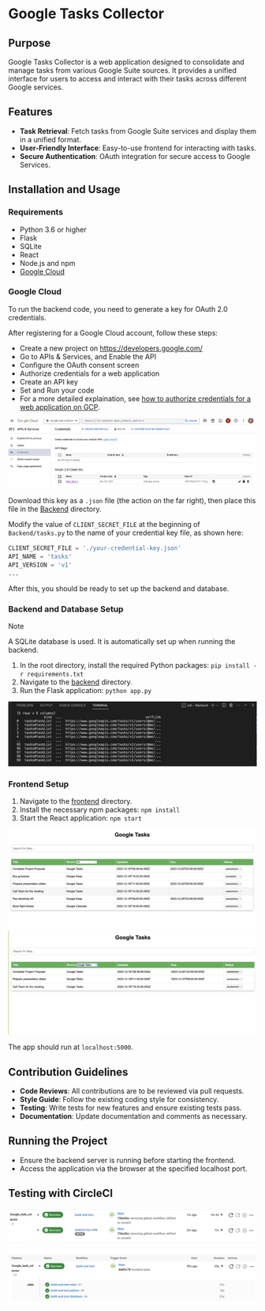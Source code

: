 # Google Tasks Collector

## Purpose
Google Tasks Collector is a web application designed to consolidate and manage tasks from various Google Suite sources. It provides a unified interface for users to access and interact with their tasks across different Google services.

## Features
- **Task Retrieval**: Fetch tasks from Google Suite services and display them in a unified format.
- **User-Friendly Interface**: Easy-to-use frontend for interacting with tasks.
- **Secure Authentication**: OAuth integration for secure access to Google Services.

## Installation and Usage

### Requirements
- Python 3.6 or higher
- Flask
- SQLite
- React
- Node.js and npm
- [Google Cloud](#google-cloud)

### Google Cloud
To run the backend code, you need to generate a key for OAuth 2.0 credentials.

After registering for a Google Cloud account, follow these steps: 
- Create a new project on https://developers.google.com/
- Go to APIs & Services, and Enable the API
- Configure the OAuth consent screen
- Authorize credentials for a web application
- Create an API key
- Set and Run your code
- For a more detailed explaination, see [how to authorize credentials for a web application on GCP](https://developers.google.com/tasks/quickstart/js#authorize_credentials_for_a_web_application).

![An image showing the Google Cloud dashboard. A project named "Google task collector" is open. In the credentials tab, there is an "OAuth 2.0 Client IDs" section, which currently lists one client ID for the Google Tasks application.](./docs/images/Google_Cloud_dashboard.png)

Download this key as a `.json` file (the action on the far right), then place this file in the [Backend](./Backend/) directory. 

Modify the value of `CLIENT_SECRET_FILE` at the beginning of `Backend/tasks.py` to the name of your credential key file, as shown here:

```python
CLIENT_SECRET_FILE = './your-credential-key.json'
API_NAME = 'tasks'
API_VERSION = 'v1'
...
```

After this, you should be ready to set up the backend and database.

### Backend and Database Setup

> [!NOTE]
> A SQLite database is used. It is automatically set up when running the backend.

1. In the root directory, install the required Python packages: `pip install -r requirements.txt`
2. Navigate to the [backend](./Backend/) directory.
3. Run the Flask application: `python app.py`

![Scraping data from google tasks using the google tasks collector API](./docs/images/Datascrap.png)

### Frontend Setup
1. Navigate to the [frontend](./tasks-frontend/) directory.
2. Install the necessary npm packages: `npm install`
3. Start the React application: `npm start`

![Integrating the output on a dashboard](./docs/images/Frontend.png)
![The frontend offers a few functionalities to filter data based on source, search based on title and a functionality to mark tasks as complete from the frontend](./docs/images/FrontendFilter.png)

The app should run at `localhost:5000`.

## Contribution Guidelines
- **Code Reviews**: All contributions are to be reviewed via pull requests.
- **Style Guide**: Follow the existing coding style for consistency.
- **Testing**: Write tests for new features and ensure existing tests pass.
- **Documentation**: Update documentation and comments as necessary.

## Running the Project
- Ensure the backend server is running before starting the frontend.
- Access the application via the browser at the specified localhost port.

## Testing with CircleCI

![](./docs/images/circleCI_testcases.png)

![](./docs/images/build-and-test_working.png)
